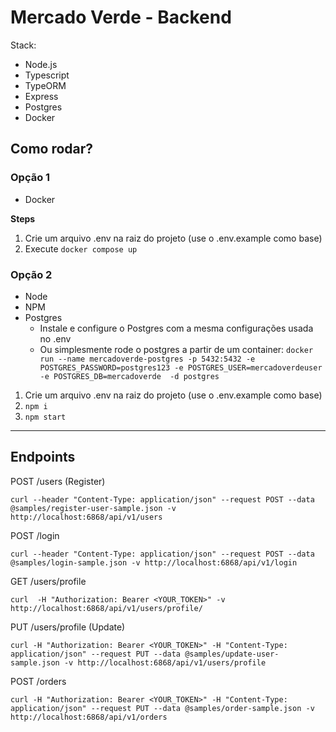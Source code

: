 # Mercado Verde - Backend

Stack:
- Node.js 
- Typescript
- TypeORM
- Express
- Postgres
- Docker

## Como rodar?


### Opção 1


- Docker

**Steps**
1. Crie um arquivo .env na raiz do projeto (use o .env.example como base)
2. Execute `docker compose up`

### Opção 2

- Node
- NPM
- Postgres
    - Instale e configure o Postgres com a mesma configurações usada no .env
    - Ou simplesmente rode o postgres a partir de um container: `docker run --name mercadoverde-postgres -p 5432:5432 -e POSTGRES_PASSWORD=postgres123 -e POSTGRES_USER=mercadoverdeuser -e POSTGRES_DB=mercadoverde  -d postgres`


1. Crie um arquivo .env na raiz do projeto (use o .env.example como base)
2. `npm i`
3. `npm start`

---

## Endpoints

POST /users (Register)


```
curl --header "Content-Type: application/json" --request POST --data @samples/register-user-sample.json -v http://localhost:6868/api/v1/users
```


POST /login

```
curl --header "Content-Type: application/json" --request POST --data @samples/login-sample.json -v http://localhost:6868/api/v1/login
```

GET /users/profile

```
curl  -H "Authorization: Bearer <YOUR_TOKEN>" -v http://localhost:6868/api/v1/users/profile/
```


PUT /users/profile (Update)

```
curl -H "Authorization: Bearer <YOUR_TOKEN>" -H "Content-Type: application/json" --request PUT --data @samples/update-user-sample.json -v http://localhost:6868/api/v1/users/profile
```

POST /orders 


```
curl -H "Authorization: Bearer <YOUR_TOKEN>" -H "Content-Type: application/json" --request PUT --data @samples/order-sample.json -v http://localhost:6868/api/v1/orders
```